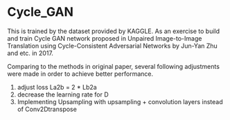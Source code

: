 # Cycle_GAN

This is trained by the dataset provided by KAGGLE. As an exercise to build and train Cycle GAN network proposed in Unpaired Image-to-Image Translation using Cycle-Consistent Adversarial Networks by Jun-Yan Zhu and etc. in 2017. 

Comparing to the methods in original paper, several following adjustments were made in order to achieve better performance.

1. adjust loss La2b = 2 * Lb2a
2. decrease the learning rate for D
3. Implementing Upsampling with upsampling + convolution layers instead of Conv2Dtranspose
